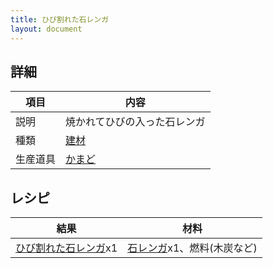 ```yaml
---
title: ひび割れた石レンガ
layout: document
---
```

## 詳細

|項目|内容|
|---|---|
|説明|焼かれてひびの入った石レンガ|
|種類|[建材](建材)|
|生産道具|[かまど](かまど)|

## レシピ

|結果|材料|
|---|---|
|[ひび割れた石レンガ](ひび割れた石レンガ)x1|[石レンガ](石レンガ)x1、燃料(木炭など)|

